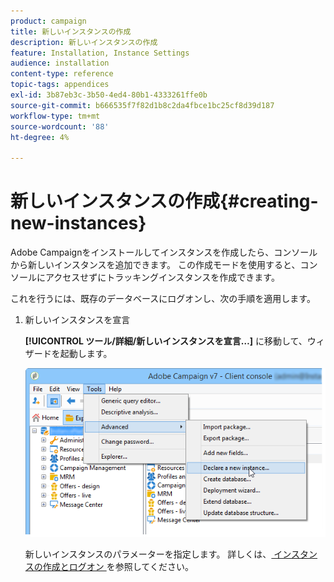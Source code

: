 ```yaml
---
product: campaign
title: 新しいインスタンスの作成
description: 新しいインスタンスの作成
feature: Installation, Instance Settings
audience: installation
content-type: reference
topic-tags: appendices
exl-id: 3b87eb3c-3b50-4ed4-80b1-4333261ffe0b
source-git-commit: b666535f7f82d1b8c2da4fbce1bc25cf8d39d187
workflow-type: tm+mt
source-wordcount: '88'
ht-degree: 4%

---
```


# 新しいインスタンスの作成{#creating-new-instances}



Adobe Campaignをインストールしてインスタンスを作成したら、コンソールから新しいインスタンスを追加できます。 この作成モードを使用すると、コンソールにアクセスせずにトラッキングインスタンスを作成できます。

これを行うには、既存のデータベースにログオンし、次の手順を適用します。

1. 新しいインスタンスを宣言

   **[!UICONTROL ツール/詳細/新しいインスタンスを宣言…]** に移動して、ウィザードを起動します。

   ![](assets/s_ncs_install_declare_instance_menu.png)

   新しいインスタンスのパラメーターを指定します。 詳しくは、[ インスタンスの作成とログオン ](../../installation/using/creating-an-instance-and-logging-on.md) を参照してください。
